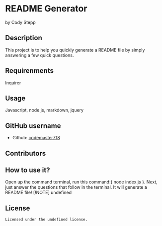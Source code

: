 # README Generator

  by Cody Stepp

  
  
  ## Description
  This project is to help you quickly generate a README file by simply answering a few quick questions.
  ## Requirenments
  Inquirer
  ## Usage
  Javascript, node.js, markdown, jquery
  ## GitHub username
  * Github: [codemaster718](https://github.comcodemaster718/)
  ## Contributors 
  
  ## How to use it?
  Open up the command terminal, run this command:{  node index.js }. Next, just answer the questions that follow in the terminal. It will generate a README file!
  [!NOTE] 
  undefined
  ## License
    Licensed under the undefined license.
